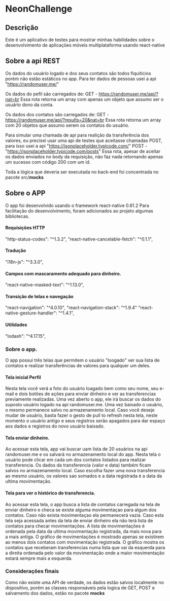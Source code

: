 # NeonChallenge

<h2>Descrição</h2>

Este é um aplicativo de testes para mostrar minhas habilidades sobre o desenvolvimento de aplicações móveis multiplataforma usando react-native

<h2>Sobre a api REST</h2>

Os dados do usuário logado e dos seus contatos são todos fiquitícios porém não estão estáticos no app. 
Para ter dados de pessoas usei a api "https://randomuser.me/"

Os dados do pefil são carregados de: 
GET - https://randomuser.me/api/?nat=br
Essa rota retorna um array com apenas um objeto que assumo ser o usuário dono da conta.

Os dados dos contatos são carregados de: 
GET - https://randomuser.me/api/?results=20&nat=br
Essa rota retorna um array com 20 objetos que assumo serem os contatos do usuário.

Para simular uma chamada de api para realição da transferência dos valores, eu precisei usar uma api de testes que aceitasse chamadas POST, para isso usei a api "https://jsonplaceholder.typicode.com/"
POST - "https://jsonplaceholder.typicode.com/posts" 
Essa rota, apesar de aceitar os dados enviados no body da requisição, não faz nada retornando apenas um sucesso com código 200 com um id.

Toda a lógica que deveria ser executada no back-end foi concentrada no pacote src/__mocks__

<h2>Sobre o APP</h2>

O app foi desenvolvido usando o framework react-native 0.61.2
Para facilitação do desenvolvimento, foram adicionados ao projeto algumas bibliotecas.

<h4>Requisições HTTP</h4>
"http-status-codes": "^1.3.2",
"react-native-cancelable-fetch": "^0.1.1",

<h4>Tradução</h4>
"i18n-js": "^3.3.0",

<h4>Campos com mascaramento adequado para dinheiro.</h4>
"react-native-masked-text": "^1.13.0",

<h4>Transição de telas e navegação</h4>
"react-navigation": "^4.0.10",
"react-navigation-stack": "^1.9.4" 
"react-native-gesture-handler": "^1.4.1",

<h4>Utilidades</h4>
"lodash": "^4.17.15",

<h3>Sobre o app.</h3>

O app possui três telas que permitem o usuário "loogado" ver sua lista de contatos e realizar transferências de valores para qualquer um deles.

<h4>Tela inicial Perfil</h4>

Nesta tela você verá a foto do usuário loagado bem como seu nome, seu e-mail e dois botões de ações para enviar dinheiro e ver as transferencias previamente realizadas.
Uma vez aberto o app, ele irá buscar os dados do suposto usuário logado na api randomuser.me. Uma vez baixado o usuário, o mesmo permanece salvo no armazenamento local. Caso você deseje mudar de usuário, basta fazer o gesto de pull to refresh nesta tela, neste momento o usuário antigo e seus registros serão apagados para dar espaço aos dados e registros do novo usuário baixado.

<h4>Tela enviar dinheiro.</h4>

Ao acessar esta tela, app vai buscar uam lista de 20 usuários na api randomuser.me e os salvará no armazenamento local do app.
Nesta tela o usuário pode clicar em cada um dos contatos listados para realizar transferencia. Os dados da transferencia (valor e data) também ficam salvos no armazenamento local. Caso escolha fazer uma nova transferencia ao mesmo usuário, os valores sao somados e a data registrada é a data da ultima movimentação.

<h4>Tela para ver o histórico de transferencia.</h4>

Ao acessar esta tela, o app busca a lista de contatos carregada na tela de enviar dinheiro e checa se existe alguma movimentaçao para algum dos contatos. Caso não exista movimentaçao ela permanecerá vazia. Caso esta tela seja acessada antes da tela de enviar dinheiro ela não terá lista de contatos para checar movimentações.
A lista de movimentações é ordenada pela data da ultima movimentação registrada, da mais nova para a mais antiga. 
O gráfico de movimentações é mostrado apenas se existirem ao menos dois contatos com movimentação registrada.
O gráfico mostra os contatos que receberam transferencias numa lista que vai da esquerda para a direita ordenada pelo valor da movimentação onde a maior movimentação estará sempre mais a esquerda.

<h3>Considerações finais</h3>

Como não existe uma API de verdade, os dados estão salvos localmente no dispositivo, porém as classes responsáveis pela logica de GET, POST e salvamento dos dados, estão no pacote __mocks__




